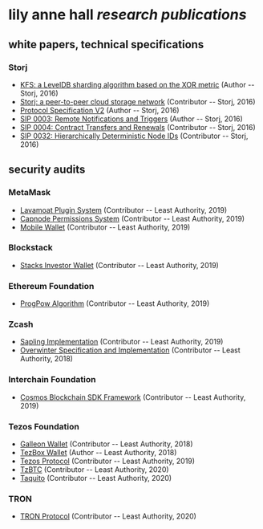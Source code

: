 # lily anne hall *research publications*

## white papers, technical specifications

### Storj

* [KFS: a LevelDB sharding algorithm based on the XOR metric](./Storj/kfs) (Author -- Storj, 2016)
* [Storj: a peer-to-peer cloud storage network](./Storj/Storj.Whitepaper.V2.pdf) (Contributor -- Storj, 2016)
* [Protocol Specification V2](./Storj/protocol-v2) (Author -- Storj, 2016)
* [SIP 0003: Remote Notifications and Triggers](./Storj/sip-0003) (Author -- Storj, 2016)
* [SIP 0004: Contract Transfers and Renewals](./Storj/sip-0004) (Contributor -- Storj, 2016)
* [SIP 0032: Hierarchically Deterministic Node IDs](./Storj/sip-0032) (Contributor -- Storj, 2016)

## security audits

### MetaMask

* [Lavamoat Plugin System](./MetaMask/LeastAuthority-MetaMask-Plugin-System-LavaMoat-Audit-Report.pdf) (Contributor -- Least Authority, 2019)
* [Capnode Permissions System](./MetaMask/LeastAuthority-MetaMask-Permissions-Capnode-Audit-Report.pdf) (Contributor -- Least Authority, 2019)
* [Mobile Wallet](./MetaMask/LeastAuthority-MetaMask-Audit-Report.pdf) (Contributor -- Least Authority, 2019)

### Blockstack

* [Stacks Investor Wallet](./Blockstack/LeastAuthority-Blockstack-Wallet-Audit-Report.pdf) (Contributor -- Least Authority, 2019)

### Ethereum Foundation

* [ProgPow Algorithm](./EthereumFoundation/LeastAuthority-ProgPow-Algorithm-Final-Audit-Report.pdf) (Contributor -- Least Authority, 2019)

### Zcash

* [Sapling Implementation](./Zcash/LeastAuthority-Zcash-Sapling-Implementation-RPC-Interface-Updated-Audit-Report.pdf) (Contributor -- Least Authority, 2019)
* [Overwinter Specification and Implementation](./Zcash/LeastAuthority-Zcash-Implementation-Analysis-and-Overwinter-Specification.pdf) (Contributor -- Least Authority, 2018)

### Interchain Foundation

* [Cosmos Blockchain SDK Framework](./Cosmos/LeastAuthority-Cosmos-SDK-Audit-Report.pdf) (Contributor -- Least Authority, 2019)

### Tezos Foundation

* [Galleon Wallet](./Tezos/LeastAuthority-Galleon-Wallet-Audit-Report.pdf) (Contributor -- Least Authority, 2018)
* [TezBox Wallet](./Tezos/LeastAuthority-TezBox-Wallet-Audit-Report.pdf) (Author -- Least Authority, 2018)
* [Tezos Protocol](./Tezos/LeastAuthority-Tezos-Protocol-Audit-Report.pdf) (Contributor -- Least Authority, 2019)
* [TzBTC](./Tezos/LeastAuthority-Tezos-TzBTC-Final-Audit-Report.pdf) (Contributor -- Least Authority, 2020)
* [Taquito](./Tezos/LeastAuthority_Tezos_Foundation_Taquito_Report.pdf) (Contributor -- Least Authority, 2020)

### TRON

* [TRON Protocol](./TRON/LeastAuthority-TRON-Protocol-Audit-Report.pdf) (Contributor -- Least Authority, 2020)


